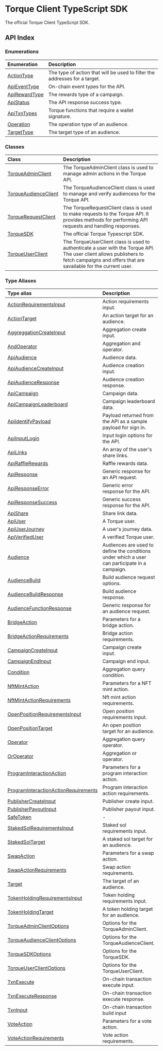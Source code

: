 # Torque Client TypeScript SDK

The official Torque Client TypeScript SDK.

## API Index

### Enumerations

| Enumeration | Description |
| :------ | :------ |
| [ActionType](enumerations/ActionType.md) | The type of action that will be used to filter the addresses for a target. |
| [ApiEventType](enumerations/ApiEventType.md) | On-chain event types for the API. |
| [ApiRewardType](enumerations/ApiRewardType.md) | The rewards type of a campaign. |
| [ApiStatus](enumerations/ApiStatus.md) | The API response success type. |
| [ApiTxnTypes](enumerations/ApiTxnTypes.md) | Torque functions that require a wallet signature. |
| [Operation](enumerations/Operation.md) | The operation type of an audience. |
| [TargetType](enumerations/TargetType.md) | The target type of an audience. |

### Classes

| Class | Description |
| :------ | :------ |
| [TorqueAdminClient](classes/TorqueAdminClient.md) | The TorqueAdminClient class is used to manage admin actions in the Torque API. |
| [TorqueAudienceClient](classes/TorqueAudienceClient.md) | The TorqueAudienceClient class is used to manage and verify audiencess for the Torque API. |
| [TorqueRequestClient](classes/TorqueRequestClient.md) | The TorqueRequestClient class is used to make requests to the Torque API. It provides methods for performing API requests and handling responses. |
| [TorqueSDK](classes/TorqueSDK.md) | The official Torque Typescript SDK. |
| [TorqueUserClient](classes/TorqueUserClient.md) | The TorqueUserClient class is used to authenticate a user with the Torque API. The user client allows publishers to fetch campaigns and offers that are savailable for the current user. |

### Type Aliases

| Type alias | Description |
| :------ | :------ |
| [ActionRequirementsInput](type-aliases/ActionRequirementsInput.md) | Action requirements input. |
| [ActionTarget](type-aliases/ActionTarget.md) | An action target for an audience. |
| [AggreggationCreateInput](type-aliases/AggreggationCreateInput.md) | Aggregation create input. |
| [AndOperator](type-aliases/AndOperator.md) | Aggregation and operator. |
| [ApiAudience](type-aliases/ApiAudience.md) | Audience data. |
| [ApiAudienceCreateInput](type-aliases/ApiAudienceCreateInput.md) | Audience creation input. |
| [ApiAudienceResponse](type-aliases/ApiAudienceResponse.md) | Audience creation response. |
| [ApiCampaign](type-aliases/ApiCampaign.md) | Campaign data. |
| [ApiCampaignLeaderboard](type-aliases/ApiCampaignLeaderboard.md) | Campaign leaderboard data. |
| [ApiIdentifyPayload](type-aliases/ApiIdentifyPayload.md) | Payload returned from the API as a sample payload for sign in. |
| [ApiInputLogin](type-aliases/ApiInputLogin.md) | Input login options for the API. |
| [ApiLinks](type-aliases/ApiLinks.md) | An array of the user's share links. |
| [ApiRaffleRewards](type-aliases/ApiRaffleRewards.md) | Raffle rewards data. |
| [ApiResponse](type-aliases/ApiResponse.md) | Generic response for an API request. |
| [ApiResponseError](type-aliases/ApiResponseError.md) | Generic error response for the API. |
| [ApiResponseSuccess](type-aliases/ApiResponseSuccess.md) | Generic success response for the API. |
| [ApiShare](type-aliases/ApiShare.md) | Share link data. |
| [ApiUser](type-aliases/ApiUser.md) | A Torque user. |
| [ApiUserJourney](type-aliases/ApiUserJourney.md) | A user's journey data. |
| [ApiVerifiedUser](type-aliases/ApiVerifiedUser.md) | A verified Torque user. |
| [Audience](type-aliases/Audience.md) | Audiences are used to define the conditions under which a user can participate in a campaign. |
| [AudienceBuild](type-aliases/AudienceBuild.md) | Build audience request options. |
| [AudienceBuildResponse](type-aliases/AudienceBuildResponse.md) | Build audience response. |
| [AudienceFunctionResponse](type-aliases/AudienceFunctionResponse.md) | Generic response for an audience request. |
| [BridgeAction](type-aliases/BridgeAction.md) | Parameters for a bridge action. |
| [BridgeActionRequirements](type-aliases/BridgeActionRequirements.md) | Bridge action requirements. |
| [CampaignCreateInput](type-aliases/CampaignCreateInput.md) | Campaign create input. |
| [CampaignEndInput](type-aliases/CampaignEndInput.md) | Campaign end input. |
| [Condition](type-aliases/Condition.md) | Aggregation query condition. |
| [NftMintAction](type-aliases/NftMintAction.md) | Parameters for a NFT mint action. |
| [NftMintActionRequirements](type-aliases/NftMintActionRequirements.md) | Nft mint action requirements. |
| [OpenPositionRequirementsInput](type-aliases/OpenPositionRequirementsInput.md) | Open position requirements input. |
| [OpenPositionTarget](type-aliases/OpenPositionTarget.md) | An open position target for an audience. |
| [Operator](type-aliases/Operator.md) | Aggregation query operator. |
| [OrOperator](type-aliases/OrOperator.md) | Aggregation or operator. |
| [ProgramInteractionAction](type-aliases/ProgramInteractionAction.md) | Parameters for a program interaction action. |
| [ProgramInteractionActionRequirements](type-aliases/ProgramInteractionActionRequirements.md) | Program interaction action requirements. |
| [PublisherCreateInput](type-aliases/PublisherCreateInput.md) | Publisher create input. |
| [PublisherPayoutInput](type-aliases/PublisherPayoutInput.md) | Publisher payout input. |
| [SafeToken](type-aliases/SafeToken.md) | - |
| [StakedSolRequirementsInput](type-aliases/StakedSolRequirementsInput.md) | Staked sol requirements input. |
| [StakedSolTarget](type-aliases/StakedSolTarget.md) | A staked sol target for an audience. |
| [SwapAction](type-aliases/SwapAction.md) | Parameters for a swap action. |
| [SwapActionRequirements](type-aliases/SwapActionRequirements.md) | Swap action requirements. |
| [Target](type-aliases/Target.md) | The target of an audience. |
| [TokenHoldingRequirementsInput](type-aliases/TokenHoldingRequirementsInput.md) | Token holding requirements input. |
| [TokenHoldingTarget](type-aliases/TokenHoldingTarget.md) | A token holding target for an audience. |
| [TorqueAdminClientOptions](type-aliases/TorqueAdminClientOptions.md) | Options for the TorqueAdminClient. |
| [TorqueAudienceClientOptions](type-aliases/TorqueAudienceClientOptions.md) | Options for the TorqueAudienceClient. |
| [TorqueSDKOptions](type-aliases/TorqueSDKOptions.md) | Options for the TorqueSDK. |
| [TorqueUserClientOptions](type-aliases/TorqueUserClientOptions.md) | Options for the TorqueUserClient. |
| [TxnExecute](type-aliases/TxnExecute.md) | On-chain transaction execute input. |
| [TxnExecuteResponse](type-aliases/TxnExecuteResponse.md) | On-chain transaction execute response. |
| [TxnInput](type-aliases/TxnInput.md) | On-chain transaction build input |
| [VoteAction](type-aliases/VoteAction.md) | Parameters for a vote action. |
| [VoteActionRequirements](type-aliases/VoteActionRequirements.md) | Vote action requirements. |

